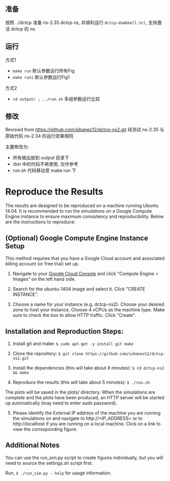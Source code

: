 ## 准备
按照 ../dctcp 准备 ns-2.35 dctcp ns, 并顺利运行 `dctcp-dumbbell.tcl`, 支持激活 dctcp 的 ns

## 运行

方式1
* `make run` 默认参数运行所有Fig
* `make run1` 默认参数运行Fig1

方式2
* `cd output/ ; ../run.sh` 多组参数运行比较

## 修改

Revisied from https://github.com/sibanez12/dctcp-ns2.git
经测试 ns-2.35 与 原始代码 ns-2.34 的运行效果相同

主要修改为:
* 所有输出放到 output 目录下
* /bin 中的代码不再使用, 仅作参考
* run.sh 代码移动至 make run 下

Reproduce the Results
=====================

The results are designed to be reproduced on a machine running Ubuntu 14.04. 
It is recommended to run the simulations on a Google Compute Engine instance 
to ensure maximum consistency and reproducibility. Below are the instructions
to reproduce:

(Optional) Google Compute Engine Instance Setup
-----------------------------------------------

This method requires that you have a Google Cloud account and associated 
billing account (or free trial) set up.

1. Navigate to your [Google Cloud Console](https://console.cloud.google.com) 
and click "Compute Engine > Images" on the left hand side.

2. Search for the ubuntu-1404 image and select it. Click "CREATE INSTANCE".

3. Choose a name for your instance (e.g. dctcp-ns2). Choose your desired zone 
to host your instance. Choose 4 vCPUs as the machine type. Make sure to check
the box to allow HTTP traffic. Click "Create".

Installation and Reproduction Steps:
------------------------------------

1. Install git and make: 
`$ sudo apt-get -y install git make`

2. Clone the repository:
`$ git clone https://github.com/sibanez12/dctcp-ns2.git`

3. Install the dependencies (this will take about 8 minutes):
`$ cd dctcp-ns2 && make`

4. Reproduce the results (this will take about 5 minutes):
`$ ./run.sh`

The plots will be saved in the plots/ directory. When the simulations are 
complete and the plots have been produced, an HTTP server will be started 
up automatically (may need to enter sudo password).

5. Please identify the External IP address of the machine you are running the 
simulations on and navigate to http://<IP_ADDRESS> or to http://localhost
if you are running on a local machine. Click on a link to view the
corresponding figure. 


Additional Notes
----------------

You can use the run_sim.py script to create figures individually, but you
will need to source the settings.sh script first. 

Run, `$ ./run_sim.py --help` for usage information.



